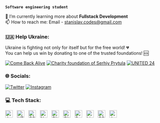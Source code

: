 **`Software engineering student`**

🌱 I’m currently learning more about **Fullstack Development**<br>
📫 How to reach me: Email - stanislav.codes@gmail.com

### 🇺🇦 **Help Ukraine**:

Ukraine is fighting not only for itself but for the free world! 💔<br/>
You can help us win by donating to one of the trusted foundations! 🆘<br/>

[![Come Back Alive](https://custom-icon-badges.demolab.com/badge/Come%20Back%20Alive-Donate-success.svg?logo=heart&logoColor=white)](https://www.comebackalive.in.ua/donate)
[![Charity foundation of Serhiy Prytula](https://custom-icon-badges.demolab.com/badge/Charity%20foundation%20of%20Serhiy%20Prytula-Donate-success.svg?logo=heart&logoColor=white)](https://prytulafoundation.org/en/home/support_page)
[![UNITED 24](https://custom-icon-badges.demolab.com/badge/UNITED%2024-Donate-success.svg?logo=heart&logoColor=white)](https://u24.gov.ua/)

### 🌐 **Socials**:

[![Twitter](https://img.shields.io/badge/Twitter-%231DA1F2.svg?logo=Twitter&logoColor=white)](https://twitter.com/stanislavcodes) [![Instagram](https://img.shields.io/badge/Instagram-%23E4405F.svg?logo=Instagram&logoColor=white)](https://www.instagram.com/stanislav.codes/)

### 💻 **Tech Stack**:

<img align="left" alt="JavaScript" width="24px" style="padding-right:10px;" src="https://cdn.jsdelivr.net/gh/devicons/devicon/icons/javascript/javascript-original.svg" />
<img align="left" alt="HTML" width="24px" style="padding-right:10px;" src="https://cdn.jsdelivr.net/gh/devicons/devicon/icons/html5/html5-original.svg" />
<img align="left" alt="CSS" width="24px" style="padding-right:10px;" src="https://cdn.jsdelivr.net/gh/devicons/devicon/icons/css3/css3-original.svg" />
<img align="left" alt="NodeJS" width="24px" style="padding-right:10px;" src="https://cdn.jsdelivr.net/gh/devicons/devicon/icons/nodejs/nodejs-original.svg" />
<img align="left" alt="Git" width="24px" style="padding-right:10px;" src="https://cdn.jsdelivr.net/gh/devicons/devicon/icons/git/git-original.svg" />
<img align="left" alt="GitHub" width="24px" style="padding-right:10px;" src="https://cdn.jsdelivr.net/gh/devicons/devicon/icons/github/github-original.svg" />
<img align="left" alt="Sass" width="24px" style="padding-right:10px;" src="https://cdn.jsdelivr.net/gh/devicons/devicon/icons/sass/sass-original.svg" />
<img align="left" alt="Linux" width="24px" style="padding-right:10px;" src="https://cdn.jsdelivr.net/gh/devicons/devicon/icons/linux/linux-original.svg" />
<img align="left" alt="CSharp" width="24px" style="padding-right:10px;" src="https://cdn.jsdelivr.net/gh/devicons/devicon/icons/csharp/csharp-original.svg" />
<img align="left" alt="Java" width="24px" style="padding-right:10px;" src="https://cdn.jsdelivr.net/gh/devicons/devicon/icons/java/java-original.svg"/>
          
<!-- <img align="left" alt="TypeScript" width="24px" style="padding-right:10px;" src="https://cdn.jsdelivr.net/gh/devicons/devicon/icons/typescript/typescript-plain.svg" /> -->
<!-- <img align="left" alt="React" width="24px" style="padding-right:10px;" src="https://cdn.jsdelivr.net/gh/devicons/devicon/icons/react/react-original.svg" /> -->
<br />
